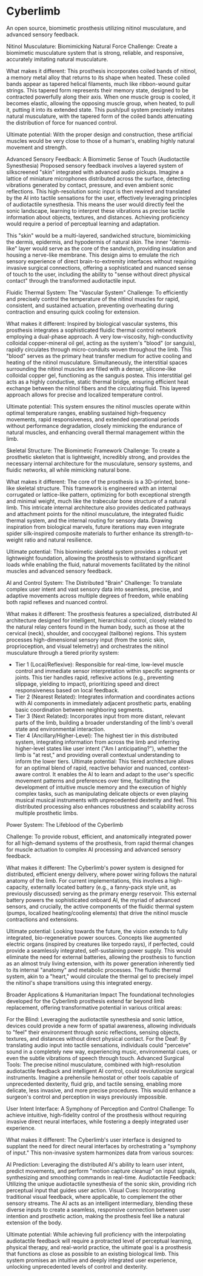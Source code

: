 # Cyberlimb

An open source, biomimetic prosthesis utilizing nitinol musculature, and advanced sensory feedback. 

Nitinol Musculature: Biomimicking Natural Force
Challenge: Create a biomimetic musculature system that is strong, reliable, and responsive, accurately imitating natural musculature.

What makes it different: This prosthesis incorporates coiled bands of nitinol, a memory metal alloy that returns to its shape when heated. These coiled bands appear as tapered helical filaments, much like ribbon-wound guitar strings. This tapered form represents their memory state, designed to be contracted powerfully along their axis. When one muscle group is cooled, it becomes elastic, allowing the opposing muscle group, when heated, to pull it, putting it into its extended state. This push/pull system precisely imitates natural musculature, with the tapered form of the coiled bands attenuating the distribution of force for nuanced control.

Ultimate potential: With the proper design and construction, these artificial muscles would be very close to those of a human's, enabling highly natural movement and strength.

Advanced Sensory Feedback: A Biomimetic Sense of Touch (Audiotactile Synesthesia)
Proposed sensory feedback involves a layered system of silkscreened "skin" integrated with advanced audio pickups. Imagine a lattice of miniature microphones distributed across the surface, detecting vibrations generated by contact, pressure, and even ambient sonic reflections. This high-resolution sonic input is then rewired and translated by the AI into tactile sensations for the user, effectively leveraging principles of audiotactile synesthesia. This means the user would directly feel the sonic landscape, learning to interpret these vibrations as precise tactile information about objects, textures, and distances. Achieving proficiency would require a period of perceptual learning and adaptation.

This "skin" would be a multi-layered, sandwiched structure, biomimicking the dermis, epidermis, and hypodermis of natural skin. The inner "dermis-like" layer would serve as the core of the sandwich, providing insulation and housing a nerve-like membrane. This design aims to emulate the rich sensory experience of direct brain-to-extremity interfaces without requiring invasive surgical connections, offering a sophisticated and nuanced sense of touch to the user, including the ability to "sense without direct physical contact" through the transformed audiotactile input.

Fluidic Thermal System: The "Vascular System"
Challenge: To efficiently and precisely control the temperature of the nitinol muscles for rapid, consistent, and sustained actuation, preventing overheating during contraction and ensuring quick cooling for extension.

What makes it different: Inspired by biological vascular systems, this prosthesis integrates a sophisticated fluidic thermal control network employing a dual-phase approach. A very low-viscosity, high-conductivity colloidal copper-mineral oil gel, acting as the system's "blood" (or sanguis), rapidly circulates through micro-conduits woven throughout the limb. This "blood" serves as the primary heat transfer medium for active cooling and heating of the nitinol musculature. Simultaneously, the interstitial spaces surrounding the nitinol muscles are filled with a denser, silicone-like colloidal copper gel, functioning as the sanguis postea. This interstitial gel acts as a highly conductive, static thermal bridge, ensuring efficient heat exchange between the nitinol fibers and the circulating fluid. This layered approach allows for precise and localized temperature control.

Ultimate potential: This system ensures the nitinol muscles operate within optimal temperature ranges, enabling sustained high-frequency movements, rapid responsiveness, and extended operational periods without performance degradation, closely mimicking the endurance of natural muscles, and enhancing overall thermal management within the limb.

Skeletal Structure: The Biomimetic Framework
Challenge: To create a prosthetic skeleton that is lightweight, incredibly strong, and provides the necessary internal architecture for the musculature, sensory systems, and fluidic networks, all while mimicking natural bone.

What makes it different: The core of the prosthesis is a 3D-printed, bone-like skeletal structure. This framework is engineered with an internal corrugated or lattice-like pattern, optimizing for both exceptional strength and minimal weight, much like the trabecular bone structure of a natural limb. This intricate internal architecture also provides dedicated pathways and attachment points for the nitinol musculature, the integrated fluidic thermal system, and the internal routing for sensory data. Drawing inspiration from biological marvels, future iterations may even integrate spider silk-inspired composite materials to further enhance its strength-to-weight ratio and natural resilience.

Ultimate potential: This biomimetic skeletal system provides a robust yet lightweight foundation, allowing the prosthesis to withstand significant loads while enabling the fluid, natural movements facilitated by the nitinol muscles and advanced sensory feedback.

AI and Control System: The Distributed "Brain"
Challenge: To translate complex user intent and vast sensory data into seamless, precise, and adaptive movements across multiple degrees of freedom, while enabling both rapid reflexes and nuanced control.

What makes it different: The prosthesis features a specialized, distributed AI architecture designed for intelligent, hierarchical control, closely related to the natural relay centers found in the human body, such as those at the cervical (neck), shoulder, and coccygeal (tailbone) regions. This system processes high-dimensional sensory input (from the sonic skin, proprioception, and visual telemetry) and orchestrates the nitinol musculature through a tiered priority system:

- Tier 1 (Local/Reflexive): Responsible for real-time, low-level muscle control and immediate sensor interpretation within specific segments or joints. This tier handles rapid, reflexive actions (e.g., preventing slippage, yielding to impact), prioritizing speed and direct responsiveness based on local feedback.
- Tier 2 (Nearest Related): Integrates information and coordinates actions with AI components in immediately adjacent prosthetic parts, enabling basic coordination between neighboring segments.
- Tier 3 (Next Related): Incorporates input from more distant, relevant parts of the limb, building a broader understanding of the limb's overall state and environmental interaction.
- Tier 4 (Ancillary/Higher-Level): The highest tier in this distributed system, integrating information from across the limb and inferring higher-level states like user intent ("Am I anticipating?"), whether the limb is "at rest," and providing overall contextual understanding to inform the lower tiers.
Ultimate potential: This tiered architecture allows for an optimal blend of rapid, reactive behavior and nuanced, context-aware control. It enables the AI to learn and adapt to the user's specific movement patterns and preferences over time, facilitating the development of intuitive muscle memory and the execution of highly complex tasks, such as manipulating delicate objects or even playing musical musical instruments with unprecedented dexterity and feel. This distributed processing also enhances robustness and scalability across multiple prosthetic limbs.

Power System: The Lifeblood of the Cyberlimb

Challenge: To provide robust, efficient, and anatomically integrated power for all high-demand systems of the prosthesis, from rapid thermal changes for muscle actuation to complex AI processing and advanced sensory feedback.

What makes it different: The Cyberlimb's power system is designed for distributed, efficient energy delivery, where power wiring follows the natural anatomy of the limb. For current implementations, this involves a high-capacity, externally located battery (e.g., a fanny-pack style unit, as previously discussed) serving as the primary energy reservoir. This external battery powers the sophisticated onboard AI, the myriad of advanced sensors, and crucially, the active components of the fluidic thermal system (pumps, localized heating/cooling elements) that drive the nitinol muscle contractions and extensions.

Ultimate potential: Looking towards the future, the vision extends to fully integrated, bio-regenerative power sources. Concepts like augmented electric organs (inspired by creatures like torpedo rays), if perfected, could provide a seamlessly integrated, self-sustaining power supply. This would eliminate the need for external batteries, allowing the prosthesis to function as an almost truly living extension, with its power generation inherently tied to its internal "anatomy" and metabolic processes. The fluidic thermal system, akin to a "heart," would circulate the thermal gel to precisely impel the nitinol's shape transitions using this integrated energy.

Broader Applications & Humanitarian Impact
The foundational technologies developed for the Cyberlimb prosthesis extend far beyond limb replacement, offering transformative potential in various critical areas:

For the Blind: Leveraging the audiotactile synesthesia and sonic lattice, devices could provide a new form of spatial awareness, allowing individuals to "feel" their environment through sonic reflections, sensing objects, textures, and distances without direct physical contact.
For the Deaf: By translating audio input into tactile sensations, individuals could "perceive" sound in a completely new way, experiencing music, environmental cues, or even the subtle vibrations of speech through touch.
Advanced Surgical Tools: The precise nitinol musculature, combined with high-resolution audiotactile feedback and intelligent AI control, could revolutionize surgical instruments. Imagine a prehensile hemostat or other tools capable of unprecedented dexterity, fluid grip, and tactile sensing, enabling more delicate, less invasive, and more precise procedures. This would enhance a surgeon's control and perception in ways previously impossible.

User Intent Interface: A Symphony of Perception and Control
Challenge: To achieve intuitive, high-fidelity control of the prosthesis without requiring invasive direct neural interfaces, while fostering a deeply integrated user experience.

What makes it different: The Cyberlimb's user interface is designed to supplant the need for direct neural interfaces by orchestrating a "symphony of input." This non-invasive system harmonizes data from various sources:

AI Prediction: Leveraging the distributed AI's ability to learn user intent, predict movements, and perform "motion capture cleanup" on input signals, synthesizing and smoothing commands in real-time.
Audiotactile Feedback: Utilizing the unique audiotactile synesthesia of the sonic skin, providing rich perceptual input that guides user action.
Visual Cues: Incorporating traditional visual feedback, where applicable, to complement the other sensory streams.
The AI acts as an intelligent intermediary, blending these diverse inputs to create a seamless, responsive connection between user intention and prosthetic action, making the prosthesis feel like a natural extension of the body.

Ultimate potential: While achieving full proficiency with the interpolating audiotactile feedback will require a protracted level of perceptual learning, physical therapy, and real-world practice, the ultimate goal is a prosthesis that functions as close as possible to an existing biological limb. This system promises an intuitive and deeply integrated user experience, unlocking unprecedented levels of control and dexterity.
